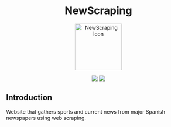 <h1 align="center"> NewScraping </h1>
<p align="center">
  <img align="center" width="128" height="128" alt="NewScraping Icon" src="https://github.com/user-attachments/assets/cae2a255-3551-4000-8d0f-72828e54b093" />
</p>

<p align="center">
  <img src="https://img.shields.io/badge/Status-Finished-green">
  <img src="https://img.shields.io/badge/License-MIT-red">
</p>

## Introduction
Website that gathers sports and current news from major Spanish newspapers using web scraping.


